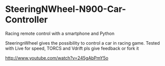 SteeringNWheel-N900-Car-Controller
==================================

Racing remote control with a smartphone and Python

SteeringnWheel gives the possibility to control a car in racing game. Tested with Live for speed, TORCS and Vdrift
pls give feedback or fork it

http://www.youtube.com/watch?v=245gAbPmY5o
